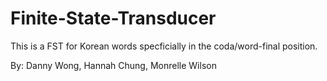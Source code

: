 # Finite-State-Transducer
This is a FST for Korean words specficially in the coda/word-final position. 

By: Danny Wong, Hannah Chung, Monrelle Wilson
